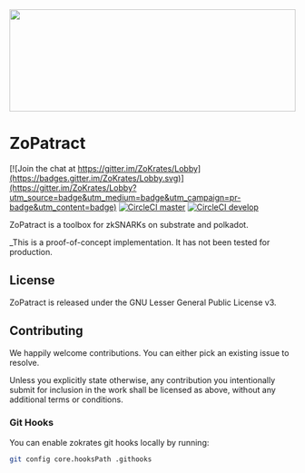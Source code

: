 
<img src="http://www.redaktion.tu-berlin.de/fileadmin/fg308/icons/projekte/logos/ZoKrates_logo.svg" width="100%" height="180">

# ZoPatract

[![Join the chat at https://gitter.im/ZoKrates/Lobby](https://badges.gitter.im/ZoKrates/Lobby.svg)](https://gitter.im/ZoKrates/Lobby?utm_source=badge&utm_medium=badge&utm_campaign=pr-badge&utm_content=badge)
[![CircleCI master](https://img.shields.io/circleci/project/github/Zokrates/ZoKrates/master.svg?label=master)](https://circleci.com/gh/Zokrates/ZoKrates/tree/master)
[![CircleCI develop](https://img.shields.io/circleci/project/github/Zokrates/ZoKrates/develop.svg?label=develop)](https://circleci.com/gh/Zokrates/ZoKrates/tree/develop)

ZoPatract is a toolbox for zkSNARKs on substrate and polkadot.

_This is a proof-of-concept implementation. It has not been tested for production.

## License

ZoPatract is released under the GNU Lesser General Public License v3.

## Contributing

We happily welcome contributions. You can either pick an existing issue to resolve.

Unless you explicitly state otherwise, any contribution you intentionally submit for inclusion in the work shall be licensed as above, without any additional terms or conditions.

### Git Hooks

You can enable zokrates git hooks locally by running:

```sh
git config core.hooksPath .githooks
```
